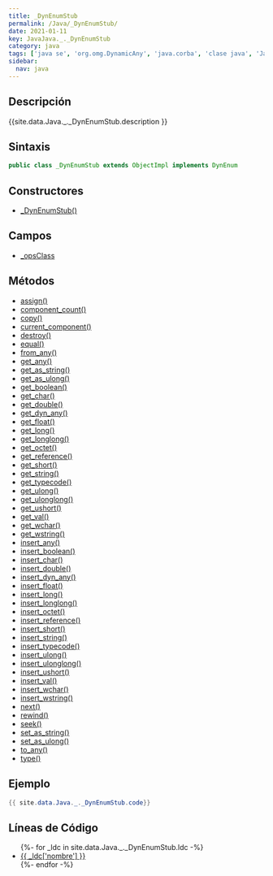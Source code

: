 ```yaml
---
title: _DynEnumStub
permalink: /Java/_DynEnumStub/
date: 2021-01-11
key: JavaJava._._DynEnumStub
category: java
tags: ['java se', 'org.omg.DynamicAny', 'java.corba', 'clase java', 'Java 1.0']
sidebar: 
  nav: java
---
```


## Descripción
{{site.data.Java._._DynEnumStub.description }}

## Sintaxis
~~~java
public class _DynEnumStub extends ObjectImpl implements DynEnum
~~~

## Constructores
* [_DynEnumStub()](/Java/_DynEnumStub/_DynEnumStub/)

## Campos
* [_opsClass](/Java/_DynEnumStub/_opsClass)

## Métodos
* [assign()](/Java/_DynEnumStub/assign)
* [component_count()](/Java/_DynEnumStub/component_count)
* [copy()](/Java/_DynEnumStub/copy)
* [current_component()](/Java/_DynEnumStub/current_component)
* [destroy()](/Java/_DynEnumStub/destroy)
* [equal()](/Java/_DynEnumStub/equal)
* [from_any()](/Java/_DynEnumStub/from_any)
* [get_any()](/Java/_DynEnumStub/get_any)
* [get_as_string()](/Java/_DynEnumStub/get_as_string)
* [get_as_ulong()](/Java/_DynEnumStub/get_as_ulong)
* [get_boolean()](/Java/_DynEnumStub/get_boolean)
* [get_char()](/Java/_DynEnumStub/get_char)
* [get_double()](/Java/_DynEnumStub/get_double)
* [get_dyn_any()](/Java/_DynEnumStub/get_dyn_any)
* [get_float()](/Java/_DynEnumStub/get_float)
* [get_long()](/Java/_DynEnumStub/get_long)
* [get_longlong()](/Java/_DynEnumStub/get_longlong)
* [get_octet()](/Java/_DynEnumStub/get_octet)
* [get_reference()](/Java/_DynEnumStub/get_reference)
* [get_short()](/Java/_DynEnumStub/get_short)
* [get_string()](/Java/_DynEnumStub/get_string)
* [get_typecode()](/Java/_DynEnumStub/get_typecode)
* [get_ulong()](/Java/_DynEnumStub/get_ulong)
* [get_ulonglong()](/Java/_DynEnumStub/get_ulonglong)
* [get_ushort()](/Java/_DynEnumStub/get_ushort)
* [get_val()](/Java/_DynEnumStub/get_val)
* [get_wchar()](/Java/_DynEnumStub/get_wchar)
* [get_wstring()](/Java/_DynEnumStub/get_wstring)
* [insert_any()](/Java/_DynEnumStub/insert_any)
* [insert_boolean()](/Java/_DynEnumStub/insert_boolean)
* [insert_char()](/Java/_DynEnumStub/insert_char)
* [insert_double()](/Java/_DynEnumStub/insert_double)
* [insert_dyn_any()](/Java/_DynEnumStub/insert_dyn_any)
* [insert_float()](/Java/_DynEnumStub/insert_float)
* [insert_long()](/Java/_DynEnumStub/insert_long)
* [insert_longlong()](/Java/_DynEnumStub/insert_longlong)
* [insert_octet()](/Java/_DynEnumStub/insert_octet)
* [insert_reference()](/Java/_DynEnumStub/insert_reference)
* [insert_short()](/Java/_DynEnumStub/insert_short)
* [insert_string()](/Java/_DynEnumStub/insert_string)
* [insert_typecode()](/Java/_DynEnumStub/insert_typecode)
* [insert_ulong()](/Java/_DynEnumStub/insert_ulong)
* [insert_ulonglong()](/Java/_DynEnumStub/insert_ulonglong)
* [insert_ushort()](/Java/_DynEnumStub/insert_ushort)
* [insert_val()](/Java/_DynEnumStub/insert_val)
* [insert_wchar()](/Java/_DynEnumStub/insert_wchar)
* [insert_wstring()](/Java/_DynEnumStub/insert_wstring)
* [next()](/Java/_DynEnumStub/next)
* [rewind()](/Java/_DynEnumStub/rewind)
* [seek()](/Java/_DynEnumStub/seek)
* [set_as_string()](/Java/_DynEnumStub/set_as_string)
* [set_as_ulong()](/Java/_DynEnumStub/set_as_ulong)
* [to_any()](/Java/_DynEnumStub/to_any)
* [type()](/Java/_DynEnumStub/type)

## Ejemplo
~~~java
{{ site.data.Java._._DynEnumStub.code}}
~~~

## Líneas de Código
<ul>
{%- for _ldc in site.data.Java._._DynEnumStub.ldc -%}
   <li>
       <a href="{{_ldc['url'] }}">{{ _ldc['nombre'] }}</a>
   </li>
{%- endfor -%}
</ul>
